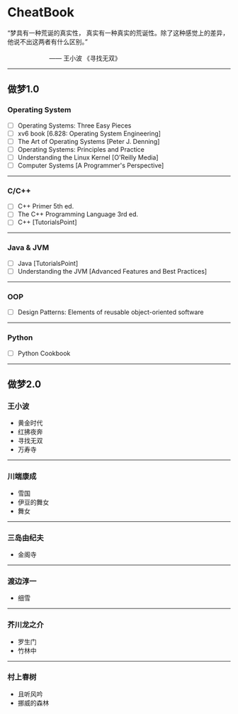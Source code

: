 # CheatBook
“梦具有一种荒诞的真实性， 真实有一种真实的荒诞性。除了这种感觉上的差异， 他说不出这两者有什么区别。”</br>    
&nbsp;&nbsp;&nbsp;&nbsp;&nbsp;&nbsp;&nbsp;&nbsp;&nbsp;&nbsp;&nbsp;&nbsp;&nbsp;&nbsp;&nbsp;&nbsp;&nbsp;&nbsp;&nbsp;&nbsp;&nbsp;&nbsp;&nbsp;&nbsp;—— 王小波 《寻找无双》

---
## 做梦1.0
### Operating System
- [ ] Operating Systems: Three Easy Pieces
- [ ] xv6 book [6.828: Operating System Engineering]
- [ ] The Art of Operating Systems [Peter J. Denning]
- [ ] Operating Systems: Principles and Practice 
- [ ] Understanding the Linux Kernel [O'Reilly Media]
- [ ] Computer Systems [A Programmer's Perspective]

---
### C/C++
- [ ] C++ Primer 5th ed.
- [ ] The C++ Programming Language 3rd ed.
- [ ] C++ [TutorialsPoint]

---
### Java & JVM
- [ ] Java [TutorialsPoint]
- [ ] Understanding the JVM [Advanced Features and Best Practices]

---
### OOP
- [ ] Design Patterns: Elements of reusable object-oriented software

---
### Python
- [ ] Python Cookbook

---
## 做梦2.0
### 王小波
- 黄金时代
- 红拂夜奔
- 寻找无双
- 万寿寺

---
### 川端康成
- 雪国
- 伊豆的舞女
- 舞女

---
### 三岛由纪夫
- 金阁寺

---
### 渡边淳一
- 细雪
---
### 芥川龙之介
- 罗生门
- 竹林中

---
### 村上春树
- 且听风吟
- 挪威的森林
